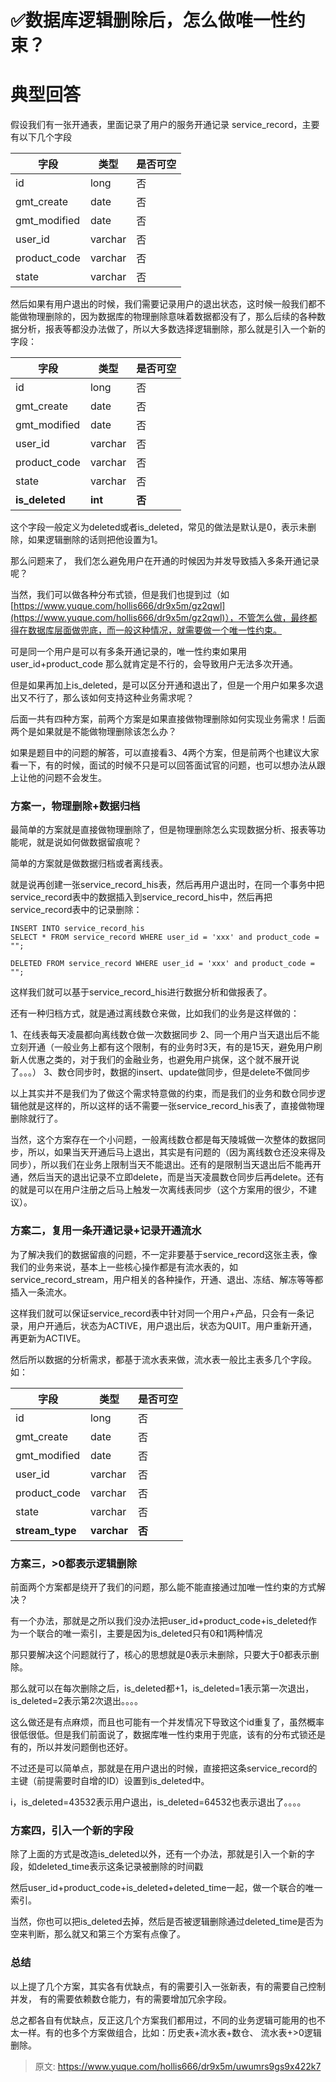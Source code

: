 # ✅数据库逻辑删除后，怎么做唯一性约束？


# 典型回答

假设我们有一张开通表，里面记录了用户的服务开通记录 service_record，主要有以下几个字段

| 字段 | 类型 | 是否可空 |
| --- | --- | --- |
| id | long | 否 |
| gmt_create | date | 否 |
| gmt_modified | date | 否 |
| user_id | varchar | 否 |
| product_code | varchar | 否 |
| state | varchar | 否 |

然后如果有用户退出的时候，我们需要记录用户的退出状态，这时候一般我们都不能做物理删除的，因为数据库的物理删除意味着数据都没有了，那么后续的各种数据分析，报表等都没办法做了，所以大多数选择逻辑删除，那么就是引入一个新的字段：

| 字段 | 类型 | 是否可空 |
| --- | --- | --- |
| id | long | 否 |
| gmt_create | date | 否 |
| gmt_modified | date | 否 |
| user_id | varchar | 否 |
| product_code | varchar | 否 |
| state | varchar | 否 |
| **is_deleted** | **int** | **否** |


这个字段一般定义为deleted或者is_deleted，常见的做法是默认是0，表示未删除，如果逻辑删除的话则把他设置为1。

那么问题来了， 我们怎么避免用户在开通的时候因为并发导致插入多条开通记录呢？

当然，我们可以做各种分布式锁，但是我们也提到过（如[https://www.yuque.com/hollis666/dr9x5m/gz2qwl](https://www.yuque.com/hollis666/dr9x5m/gz2qwl)），不管怎么做，最终都得在数据库层面做兜底，而一般这种情况，就需要做一个唯一性约束。

可是同一个用户是可以有多条开通记录的，唯一性约束如果用user_id+product_code 那么就肯定是不行的，会导致用户无法多次开通。

但是如果再加上is_deleted，是可以区分开通和退出了，但是一个用户如果多次退出又不行了，那么该如何支持这种业务需求呢？

后面一共有四种方案，前两个方案是如果直接做物理删除如何实现业务需求！后面两个是如果就是不能做物理删除该怎么办？

如果是题目中的问题的解答，可以直接看3、4两个方案，但是前两个也建议大家看一下，有的时候，面试的时候不只是可以回答面试官的问题，也可以想办法从跟上让他的问题不会发生。


### 方案一，物理删除+数据归档

最简单的方案就是直接做物理删除了，但是物理删除怎么实现数据分析、报表等功能呢，就是说如何做数据留痕呢？

简单的方案就是做数据归档或者离线表。

就是说再创建一张service_record_his表，然后再用户退出时，在同一个事务中把service_record表中的数据插入到service_record_his中，然后再把service_record表中的记录删除：

```
INSERT INTO service_record_his
SELECT * FROM service_record WHERE user_id = 'xxx' and product_code = "";

DELETED FROM service_record WHERE user_id = 'xxx' and product_code = ""; 
```

这样我们就可以基于service_record_his进行数据分析和做报表了。

还有一种归档方式，就是通过离线数仓来做，比如我们的业务是这样做的：

1、在线表每天凌晨都向离线数仓做一次数据同步
2、同一个用户当天退出后不能立刻开通（一般业务上都有这个限制，有的业务时3天，有的是15天，避免用户刷新人优惠之类的，对于我们的金融业务，也避免用户挑保，这个就不展开说了。。。）
3、数仓同步时，数据的insert、update做同步，但是delete不做同步

以上其实并不是我们为了做这个需求特意做的约束，而是我们的业务和数仓同步逻辑他就是这样的，所以这样的话不需要一张service_record_his表了，直接做物理删除就行了。

当然，这个方案存在一个小问题，一般离线数仓都是每天陵城做一次整体的数据同步，所以，如果当天开通后马上退出，其实是有问题的（因为离线数仓还没来得及同步），所以我们在业务上限制当天不能退出。还有的是限制当天退出后不能再开通，然后当天的退出记录不立即delete，而是当天凌晨数仓同步后再delete。还有的就是可以在用户注册之后马上触发一次离线表同步（这个方案用的很少，不建议）。


### 方案二，复用一条开通记录+记录开通流水

为了解决我们的数据留痕的问题，不一定非要基于service_record这张主表，像我们的业务来说，基本上一些核心操作都是有流水表的，如service_record_stream，用户相关的各种操作，开通、退出、冻结、解冻等等都插入一条流水。

这样我们就可以保证service_record表中针对同一个用户+产品，只会有一条记录，用户开通后，状态为ACTIVE，用户退出后，状态为QUIT。用户重新开通，再更新为ACTIVE。

然后所以数据的分析需求，都基于流水表来做，流水表一般比主表多几个字段。如：

| 字段 | 类型 | 是否可空 |
| --- | --- | --- |
| id | long | 否 |
| gmt_create | date | 否 |
| gmt_modified | date | 否 |
| user_id | varchar | 否 |
| product_code | varchar | 否 |
| state | varchar | 否 |
| **stream_type** | **varchar** | **否** |




### 方案三，>0都表示逻辑删除

前面两个方案都是绕开了我们的问题，那么能不能直接通过加唯一性约束的方式解决？

有一个办法，那就是之所以我们没办法把user_id+product_code+is_deleted作为一个联合的唯一索引，主要是因为is_deleted只有0和1两种情况

那只要解决这个问题就行了，核心的思想就是0表示未删除，只要大于0都表示删除。

那么就可以在每次删除之后，is_deleted都+1，is_deleted=1表示第一次退出，is_deleted=2表示第2次退出。。。。

这么做还是有点麻烦，而且也可能有一个并发情况下导致这个id重复了，虽然概率很低很低。但是我们前面说了，数据库唯一性约束用于兜底，该有的分布式锁还是有的，所以并发问题倒也还好。

不过还是可以简单点，那就是在用户退出的时候，直接把这条service_record的主键（前提需要时自增的ID）设置到is_deleted中。

i，is_deleted=43532表示用户退出，is_deleted=64532也表示退出了。。。。



### 方案四，引入一个新的字段

除了上面的方式是改造is_deleted以外，还有一个办法，那就是引入一个新的字段，如deleted_time表示这条记录被删除的时间戳

然后user_id+product_code+is_deleted+deleted_time一起，做一个联合的唯一索引。

当然，你也可以把is_deleted去掉，然后是否被逻辑删除通过deleted_time是否为空来判断，那么就又和第三个方案有点像了。


### 总结

以上提了几个方案，其实各有优缺点，有的需要引入一张新表，有的需要自己控制并发， 有的需要依赖数仓能力，有的需要增加冗余字段。

总之都各自有优缺点，反正这几个方案我们都用过，不同的业务逻辑可能用的也不太一样。有的也多个方案做组合，比如：历史表+流水表+数仓、 流水表+>0逻辑删除。


> 原文: <https://www.yuque.com/hollis666/dr9x5m/uwumrs9gs9x422k7>